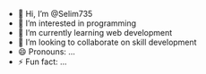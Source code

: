- 👋 Hi, I’m @Selim735
- 👀 I’m interested in programming 
- 🌱 I’m currently learning web development 
- 💞️ I’m looking to collaborate on skill development 
- 😄 Pronouns: ...
- ⚡ Fun fact: ...

<!---
Selim735/Selim735 is a ✨ special ✨ repository because its `README.md` (this file) appears on your GitHub profile.
You can click the Preview link to take a look at your changes.
--->

